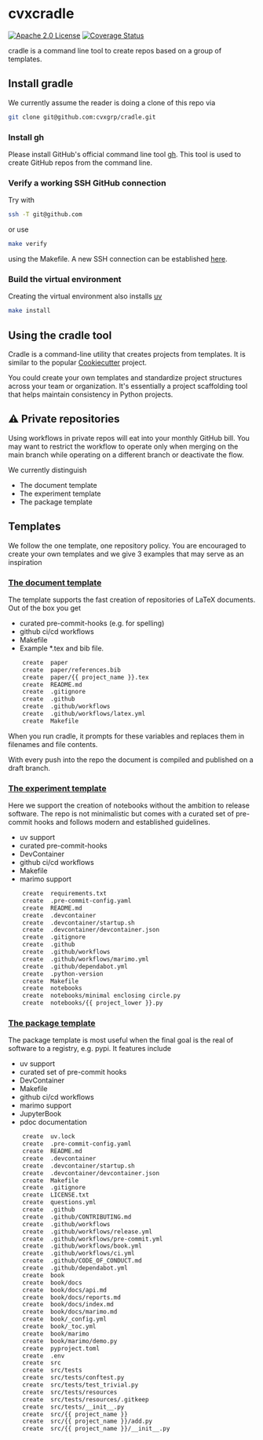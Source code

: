 # cvxcradle

[![Apache 2.0 License](https://img.shields.io/badge/License-APACHEv2-brightgreen.svg)](https://github.com/cvxgrp/cradle/blob/master/LICENSE)
[![Coverage Status](https://coveralls.io/repos/github/cvxgrp/cradle/badge.png?branch=main)](https://coveralls.io/github/cvxgrp/cradle?branch=main)

cradle is a command line tool to create repos based on a group of templates.

## Install gradle

We currently assume the reader is doing a clone of this repo via

```bash
git clone git@github.com:cvxgrp/cradle.git
```

### Install gh

Please install GitHub's official command line tool [gh](https://github.com/cli/cli).
This tool is used to create GitHub repos from the command line.

### Verify a working SSH GitHub connection

Try with

```bash
ssh -T git@github.com
```

or use

```bash
make verify
```

using the Makefile. A new SSH connection can be established [here](https://docs.github.com/en/authentication/connecting-to-github-with-ssh/generating-a-new-ssh-key-and-adding-it-to-the-ssh-agent).

### Build the virtual environment

Creating the virtual environment also installs [uv](https://docs.astral.sh/uv/getting-started/installation/)

```bash
make install
```

## Using the cradle tool

Cradle is a command-line utility that creates projects from templates.
It is similar to the popular
[Cookiecutter](https://cookiecutter.readthedocs.io/en/stable/#) project.

You could create your own templates and standardize project structures
across your team or organization.
It's essentially a project scaffolding tool that helps maintain consistency
in Python projects.

## :warning: Private repositories

Using workflows in private repos will eat into your monthly GitHub bill.
You may want to restrict the workflow to operate only when merging on the main branch
while operating on a different branch or deactivate the flow.

We currently distinguish

* The document template
* The experiment template
* The package template

## Templates

We follow the one template, one repository policy.
You are encouraged to create your own templates and we give $3$ examples that
may serve as an inspiration

### [The document template](https://github.com/tschm/paper)

The template supports the fast creation of repositories of LaTeX documents.
Out of the box you get

* curated pre-commit-hooks (e.g. for spelling)
* github ci/cd workflows
* Makefile
* Example *.tex and bib file.

```bash
    create  paper
    create  paper/references.bib
    create  paper/{{ project_name }}.tex
    create  README.md
    create  .gitignore
    create  .github
    create  .github/workflows
    create  .github/workflows/latex.yml
    create  Makefile
```

When you run cradle, it prompts for these variables
and replaces them in filenames and file contents.

With every push into the repo the document is compiled
and published on a draft branch.

### [The experiment template](https://github.com/tschm/experiments)

Here we support the creation of notebooks without the ambition to release software.
The repo is not minimalistic but comes with a curated set of pre-commit hooks and
follows modern and established guidelines.

* uv support
* curated pre-commit-hooks
* DevContainer
* github ci/cd workflows
* Makefile
* marimo support

```bash
    create  requirements.txt
    create  .pre-commit-config.yaml
    create  README.md
    create  .devcontainer
    create  .devcontainer/startup.sh
    create  .devcontainer/devcontainer.json
    create  .gitignore
    create  .github
    create  .github/workflows
    create  .github/workflows/marimo.yml
    create  .github/dependabot.yml
    create  .python-version
    create  Makefile
    create  notebooks
    create  notebooks/minimal enclosing circle.py
    create  notebooks/{{ project_lower }}.py
```

### [The package template](https://github.com/tschm/package)

The package template is most useful when the final
goal is the real of software to a registry, e.g. pypi.
It features include

* uv support
* curated set of pre-commit hooks
* DevContainer
* Makefile
* github ci/cd workflows
* marimo support
* JupyterBook
* pdoc documentation

```bash
    create  uv.lock
    create  .pre-commit-config.yaml
    create  README.md
    create  .devcontainer
    create  .devcontainer/startup.sh
    create  .devcontainer/devcontainer.json
    create  Makefile
    create  .gitignore
    create  LICENSE.txt
    create  questions.yml
    create  .github
    create  .github/CONTRIBUTING.md
    create  .github/workflows
    create  .github/workflows/release.yml
    create  .github/workflows/pre-commit.yml
    create  .github/workflows/book.yml
    create  .github/workflows/ci.yml
    create  .github/CODE_OF_CONDUCT.md
    create  .github/dependabot.yml
    create  book
    create  book/docs
    create  book/docs/api.md
    create  book/docs/reports.md
    create  book/docs/index.md
    create  book/docs/marimo.md
    create  book/_config.yml
    create  book/_toc.yml
    create  book/marimo
    create  book/marimo/demo.py
    create  pyproject.toml
    create  .env
    create  src
    create  src/tests
    create  src/tests/conftest.py
    create  src/tests/test_trivial.py
    create  src/tests/resources
    create  src/tests/resources/.gitkeep
    create  src/tests/__init__.py
    create  src/{{ project_name }}
    create  src/{{ project_name }}/add.py
    create  src/{{ project_name }}/__init__.py

```
